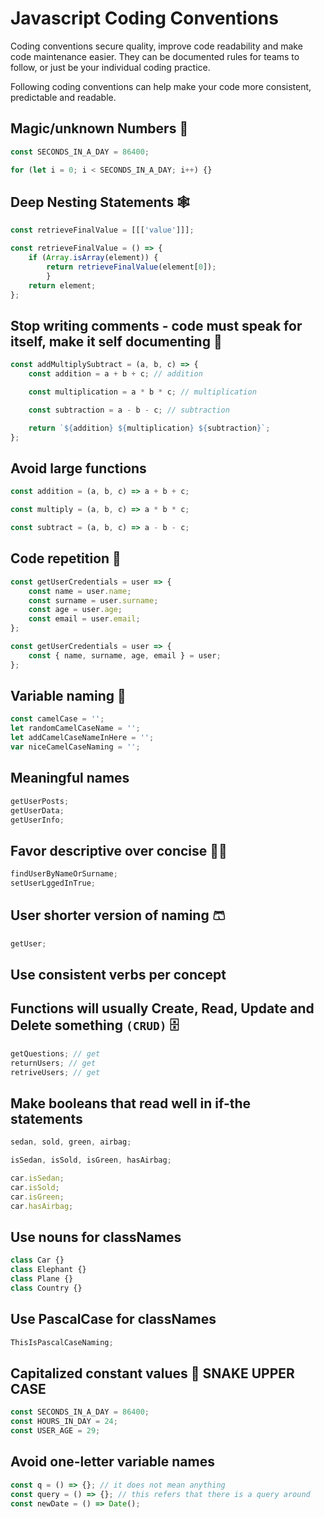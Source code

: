 
# Javascript Coding Conventions
Coding conventions secure quality, improve code readability and make code maintenance easier. They can be documented rules for teams to follow, or just be your individual coding practice.

Following coding conventions can help make your code more consistent, predictable and readable.

## Magic/unknown Numbers 🎩

```javascript
const SECONDS_IN_A_DAY = 86400;
```

```javascript
for (let i = 0; i < SECONDS_IN_A_DAY; i++) {}
```


## Deep Nesting Statements 🕸

```javascript
const retrieveFinalValue = [[['value']]];

const retrieveFinalValue = () => {
    if (Array.isArray(element)) {
        return retrieveFinalValue(element[0]);
        }
    return element;
};
```

## Stop writing comments - code must speak for itself, make it self documenting 📃

```javascript
const addMultiplySubtract = (a, b, c) => {
    const addition = a + b + c; // addition

    const multiplication = a * b * c; // multiplication

    const subtraction = a - b - c; // subtraction

    return `${addition} ${multiplication} ${subtraction}`;
};
```

## Avoid large functions
```javascript
const addition = (a, b, c) => a + b + c;
```
```javascript
const multiply = (a, b, c) => a * b * c;
```
```javascript
const subtract = (a, b, c) => a - b - c;
```

## Code repetition 🔁

```javascript
const getUserCredentials = user => {
    const name = user.name;
    const surname = user.surname;
    const age = user.age;
    const email = user.email;
};
```
```javascript
const getUserCredentials = user => {
    const { name, surname, age, email } = user;
};
```

## Variable naming 🐫

```javascript
const camelCase = '';
let randomCamelCaseName = '';
let addCamelCaseNameInHere = '';
var niceCamelCaseNaming = '';
```

## Meaningful names

```javascript
getUserPosts;
getUserData;
getUserInfo;
```

## Favor descriptive over concise 👍🏻

```javascript
findUserByNameOrSurname;
setUserLggedInTrue;
```

## User shorter version of naming 🩳

```javascript
getUser;
```

## Use consistent verbs per concept

## Functions will usually Create, Read, Update and Delete something `(CRUD)` 🗄

```javascript
getQuestions; // get
returnUsers; // get
retriveUsers; // get
```

## Make booleans that read well in if-the statements

```javascript
sedan, sold, green, airbag;
```

```javascript
isSedan, isSold, isGreen, hasAirbag;
```

```javascript
car.isSedan;
car.isSold;
car.isGreen;
car.hasAirbag;
```

## Use nouns for classNames

```javascript
class Car {}
class Elephant {}
class Plane {}
class Country {}
```

## Use PascalCase for classNames 

```javascript
ThisIsPascalCaseNaming;
```

## Capitalized constant values 🐍 SNAKE UPPER CASE

```javascript
const SECONDS_IN_A_DAY = 86400;
const HOURS_IN_DAY = 24;
const USER_AGE = 29;
```

## Avoid one-letter variable names

```javascript
const q = () => {}; // it does not mean anything
const query = () => {}; // this refers that there is a query around
const newDate = () => Date();
```
